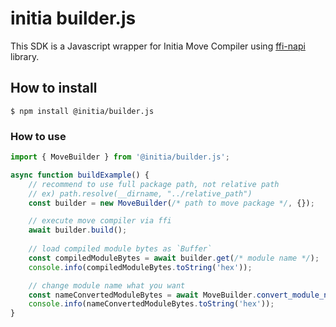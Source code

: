 # initia builder.js

This SDK is a Javascript wrapper for Initia Move Compiler using [ffi-napi](https://www.npmjs.com/package/ffi-napi) library.

## How to install

```
$ npm install @initia/builder.js
```

### How to use

```ts
import { MoveBuilder } from '@initia/builder.js';

async function buildExample() {
    // recommend to use full package path, not relative path
    // ex) path.resolve(__dirname, "../relative_path")
    const builder = new MoveBuilder(/* path to move package */, {});

    // execute move compiler via ffi
    await builder.build();
    
    // load compiled module bytes as `Buffer`
    const compiledModuleBytes = await builder.get(/* module name */);
    console.info(compiledModuleBytes.toString('hex'));

    // change module name what you want
    const nameConvertedModuleBytes = await MoveBuilder.convert_module_name(compiledModuleBytes, /* new module name */);
    console.info(nameConvertedModuleBytes.toString('hex'));
}

```